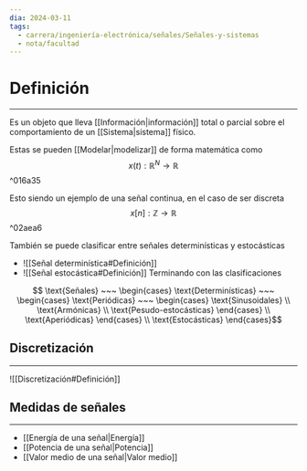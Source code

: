 ```yaml
---
dia: 2024-03-11
tags:
  - carrera/ingeniería-electrónica/señales/Señales-y-sistemas
  - nota/facultad
---
```

# Definición
---
Es un objeto que lleva [[Información|información]] total o parcial sobre el comportamiento de un [[Sistema|sistema]] físico.

Estas se pueden [[Modelar|modelizar]] de forma matemática como 
$$ x(t) : \mathbb{R}^N \to \mathbb{R} $$ ^016a35

Esto siendo un ejemplo de una señal continua, en el caso de ser discreta 
$$ x[n] : \mathbb{Z} \to \mathbb{R} $$ ^02aea6

También se puede clasificar entre señales determinísticas y estocásticas
* ![[Señal determinística#Definición]]
* ![[Señal estocástica#Definición]]
Terminando con las clasificaciones 

$$ \text{Señales} ~~~ \begin{cases}  
	\text{Determinísticas} ~~~ \begin{cases}  
			\text{Periódicas} ~~~ \begin{cases} 
					\text{Sinusoidales} \\ 
					\text{Armónicas} \\ 
					\text{Pesudo-estocásticas} 
				\end{cases} \\
			\text{Aperiódicas}
		\end{cases} \\
	\text{Estocásticas}
\end{cases}$$

## Discretización
---
![[Discretización#Definición]]

## Medidas de señales
---
* [[Energía de una señal|Energía]]
* [[Potencia de una señal|Potencia]]
* [[Valor medio de una señal|Valor medio]]